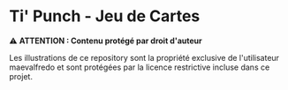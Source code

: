 # Ti' Punch - Jeu de Cartes

⚠️ **ATTENTION : Contenu protégé par droit d'auteur**

Les illustrations de ce repository sont la propriété 
exclusive de l'utilisateur maevalfredo et sont protégées par la licence 
restrictive incluse dans ce projet.
